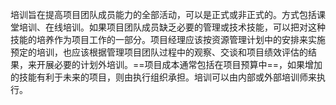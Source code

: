 培训旨在提高项目团队成员能力的全部活动，可以是正式或非正式的。方式包括课堂培训、在线培训。如果项目团队成员缺乏必要的管理或技术技能，可以把对这种技能的培养作为项目工作的一部分。项目经理应该按资源管理计划中的安排来实施预定的培训，也应该根据管理项目团队过程中的观察、交谈和项目绩效评估的结果，来开展必要的计划外培训。==项目成本通常包括在项目预算中==，如果增加的技能有利于未来的项目，则由执行组织承担。培训可以由内部或外部培训师来执行。